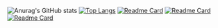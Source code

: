 ![Anurag's GitHub stats](https://github-readme-stats.vercel.app/api?username=DeKabilan&show_icons=true)
[![Top Langs](https://github-readme-stats.vercel.app/api/top-langs/?username=DeKabilan&layout=compact)](https://github.com/DeKabilan/github-readme-stats)
[![Readme Card](https://github-readme-stats.vercel.app/api/pin/?username=DeKabilan&repo=github-readme-stats)](https://github.com/DeKabilan/Price_Scrapper)
[![Readme Card](https://github-readme-stats.vercel.app/api/pin/?username=DeKabilan&repo=github-readme-stats)](https://github.com/DeKabilan/Youtube_Downloader)
[![Readme Card](https://github-readme-stats.vercel.app/api/pin/?username=anuraghazra&repo=github-readme-stats)](https://github.com/anuraghazra/github-readme-stats)
